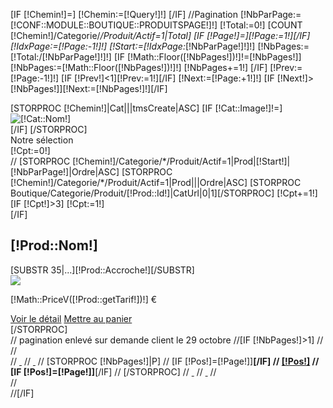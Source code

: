 [IF [!Chemin!]=]
	[!Chemin:=[!Query!]!]
[/IF]
//Pagination
[!NbParPage:=[!CONF::MODULE::BOUTIQUE::PRODUITSPAGE!]!]
[!Total:=0!]
[COUNT [!Chemin!]/Categorie/*/Produit/Actif=1|Total]
[IF [!Page!]=][!Page:=1!][/IF]
[!IdxPage:=[!Page:-1!]!]
[!Start:=[!IdxPage:*[!NbParPage!]!]!]
[!NbPages:=[!Total:/[!NbParPage!]!]!]
[IF [!Math::Floor([!NbPages!])!]!=[!NbPages!]]
	[!NbPages:=[!Math::Floor([!NbPages!])!]!]
	[!NbPages+=1!]
[/IF]
[!Prev:=[!Page:-1!]!]
[IF [!Prev!]<1][!Prev:=1!][/IF]
[!Next:=[!Page:+1!]!]
[IF [!Next!]>[!NbPages!]][!Next:=[!NbPages!]!][/IF]
<div class="row-fluid">
	<div class="ListeCategorie">
		[STORPROC [!Chemin!]|Cat|||tmsCreate|ASC]
			[IF [!Cat::Image!]!=]
				<div class="SPAN12">
					<img src="/[!Cat::Image!].limit.732x260.jpg" alt="[!Cat::Nom!]" title="[!Cat::Nom!]" />
				</div>
			[/IF]
		[/STORPROC]
	</div>
	<div class="SelectionProduits">
		<div class="Titre">Notre sélection</div>
		[!Cpt:=0!]
		<div class="ListeProduitsCat row-fluid">
//			[STORPROC [!Chemin!]/Categorie/*/Produit/Actif=1|Prod|[!Start!]|[!NbParPage!]|Ordre|ASC]
			[STORPROC [!Chemin!]/Categorie/*/Produit/Actif=1|Prod|||Ordre|ASC]
				[STORPROC Boutique/Categorie/Produit/[!Prod::Id!]|CatUrl|0|1][/STORPROC]
				[!Cpt+=1!]
				[IF [!Cpt!]>3]
					[!Cpt:=1!]
					</div>
					<div class="ListeProduitsCat row-fluid" >
				[/IF]
				<div class="span4">
					<div class="NomProduit"><h2>[!Prod::Nom!]</h2></div>
					<div class="AccrocheProduit">[SUBSTR 35|...][!Prod::Accroche!][/SUBSTR]</div>
					<a href="/[!Prod::getUrl()!]" title="[!Utils::noHtml([!Prod::Description!])!]">
						<img src="/[!Prod::Image!].mini.215x174.jpg" />
					</a>
					<div class="LesDetails">
						<div class="Details">
							<p class="Tarif">[!Math::PriceV([!Prod::getTarif!])!] €</p>
						</div>
						<div class="DetailsSous">
							<a href="/[!Prod::getUrl()!]" title="[!Prod::Nom!]" class="loupelien" >Voir le détail</a>
							<a href="/[!Prod::getUrl()!]#Qte" title="Panier" class="panierliste">Mettre au panier</a>
						</div>
					</div>
				</div>
			[/STORPROC]
		</div>
		// pagination enlevé sur demande client le 29 octobre
		//[IF [!NbPages!]>1]
		//	<div class="Pagination">
		//		<div class="PaginationBody">
		//			<a class="PagiFirst" href="/[!Lien!][IF [!SfxRecherche!]!=]?[!SfxRecherche!][/IF]">&nbsp;</a>
		//			<a class="PagiPrev" href="/[!Lien!][IF [!Prev!]>1]?Page=[!Prev!][IF [!SfxRecherche!]!=]&[!SfxRecherche!][/IF][ELSE][IF [!SfxRecherche!]!=]?[!SfxRecherche!][/IF][/IF]">&nbsp;</a>
		//			[STORPROC [!NbPages!]|P]
		//				[IF [!Pos!]=[!Page!]]<strong>[/IF]
		//				<a href="/[!Lien!][IF [!Pos!]>1]?Page=[!Pos!][IF [!SfxRecherche!]!=]&[!SfxRecherche!][/IF][ELSE][IF [!SfxRecherche!]!=]?[!SfxRecherche!][/IF][/IF]" [IF [!Pos!]=[!Page!]] class="bleu" [/IF]>[!Pos!]</a>
		//				[IF [!Pos!]=[!Page!]]</strong>[/IF]
		//			[/STORPROC]
		//			<a class="PagiNext" href="/[!Lien!]?Page=[!Next!][IF [!SfxRecherche!]!=]&[!SfxRecherche!][/IF]">&nbsp;</a>
		//			<a class="PagiLast" href="/[!Lien!]?Page=[!NbPages!][IF [!SfxRecherche!]!=]&[!SfxRecherche!][/IF]">&nbsp;</a>
		//		</div>
		//	</div>
		//[/IF]
	</div>
</div>
